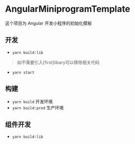 # AngularMiniprogramTemplate

这个项目为 Angular 开发小程序的初始化模板

## 开发
- `yarn build:lib`
> 如不需要引入[first]libary可以移除相关代码
- `yarn start`

## 构建

- `yarn build` 开发环境
- `yarn build:prod` 生产环境

## 组件开发

- `yarn build:lib`
